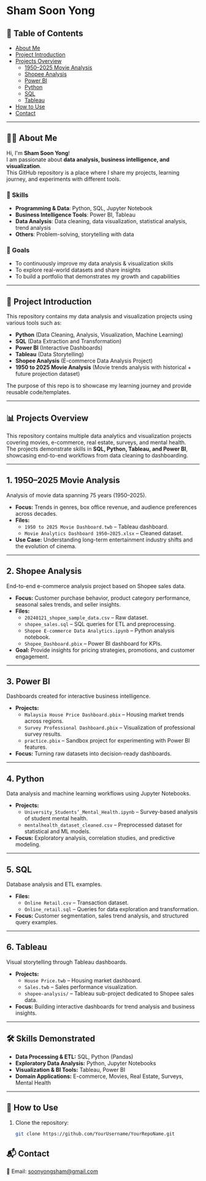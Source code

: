 # Sham Soon Yong

## 📑 Table of Contents
- [About Me](#-about-me)
- [Project Introduction](#-project-introduction)
- [Projects Overview](#-projects-overview)
  - [1950–2025 Movie Analysis](#1-19502025-movie-analysis)
  - [Shopee Analysis](#2-shopee-analysis)
  - [Power BI](#3-power-bi)
  - [Python](#4-python)
  - [SQL](#5-sql)
  - [Tableau](#6-tableau)
- [How to Use](#-how-to-use)
- [Contact](#-contact)

---

## 👨‍💻 About Me
Hi, I'm **Sham Soon Yong**!  
I am passionate about **data analysis, business intelligence, and visualization**.  
This GitHub repository is a place where I share my projects, learning journey, and experiments with different tools.

### 🔧 Skills
- **Programming & Data**: Python, SQL, Jupyter Notebook  
- **Business Intelligence Tools**: Power BI, Tableau  
- **Data Analysis**: Data cleaning, data visualization, statistical analysis, trend analysis  
- **Others**: Problem-solving, storytelling with data

### 🎯 Goals
- To continuously improve my data analysis & visualization skills  
- To explore real-world datasets and share insights  
- To build a portfolio that demonstrates my growth and capabilities  

---

## 📌 Project Introduction
This repository contains my data analysis and visualization projects using various tools such as:
- **Python** (Data Cleaning, Analysis, Visualization, Machine Learning)
- **SQL** (Data Extraction and Transformation)
- **Power BI** (Interactive Dashboards)
- **Tableau** (Data Storytelling)
- **Shopee Analysis** (E-commerce Data Analysis Project)
- **1950 to 2025 Movie Analysis** (Movie trends analysis with historical + future projection dataset)

The purpose of this repo is to showcase my learning journey and provide reusable code/templates.

---

## 📊 Projects Overview

This repository contains multiple data analytics and visualization projects covering movies, e-commerce, real estate, surveys, and mental health.  
The projects demonstrate skills in **SQL, Python, Tableau, and Power BI**, showcasing end-to-end workflows from data cleaning to dashboarding.  

---

## 1. 1950–2025 Movie Analysis
Analysis of movie data spanning 75 years (1950–2025).  

- **Focus:** Trends in genres, box office revenue, and audience preferences across decades.  
- **Files:**  
  - `1950 to 2025 Movie Dashboard.twb` – Tableau dashboard.  
  - `Movie Analytics Dashboard 1950–2025.xlsx` – Cleaned dataset.  
- **Use Case:** Understanding long-term entertainment industry shifts and the evolution of cinema.  

---

## 2. Shopee Analysis
End-to-end e-commerce analysis project based on Shopee sales data.  

- **Focus:** Customer purchase behavior, product category performance, seasonal sales trends, and seller insights.  
- **Files:**  
  - `20240121_shopee_sample_data.csv` – Raw dataset.  
  - `shopee_sales.sql` – SQL queries for ETL and preprocessing.  
  - `Shopee E-commerce Data Analytics.ipynb` – Python analysis notebook.  
  - `Shopee_Dashboard.pbix` – Power BI dashboard for KPIs.  
- **Goal:** Provide insights for pricing strategies, promotions, and customer engagement.  

---

## 3. Power BI
Dashboards created for interactive business intelligence.  

- **Projects:**  
  - `Malaysia House Price Dashboard.pbix` – Housing market trends across regions.  
  - `Survey Professional Dashboard.pbix` – Visualization of professional survey results.  
  - `practice.pbix` – Sandbox project for experimenting with Power BI features.  
- **Focus:** Turning raw datasets into decision-ready dashboards.  

---

## 4. Python
Data analysis and machine learning workflows using Jupyter Notebooks.  

- **Projects:**  
  - `University_Students’_Mental_Health.ipynb` – Survey-based analysis of student mental health.  
  - `mentalhealth_dataset_cleaned.csv` – Preprocessed dataset for statistical and ML models.  
- **Focus:** Exploratory analysis, correlation studies, and predictive modeling.  

---

## 5. SQL
Database analysis and ETL examples.  

- **Files:**  
  - `Online Retail.csv` – Transaction dataset.  
  - `Online_retail.sql` – Queries for data exploration and transformation.  
- **Focus:** Customer segmentation, sales trend analysis, and structured query examples.  

---

## 6. Tableau
Visual storytelling through Tableau dashboards.  

- **Projects:**  
  - `House Price.twb` – Housing market dashboard.  
  - `Sales.twb` – Sales performance visualization.  
  - `shopee-analysis/` – Tableau sub-project dedicated to Shopee sales data.  
- **Focus:** Building interactive dashboards for trend analysis and business insights.  

---

## 🛠️ Skills Demonstrated
- **Data Processing & ETL:** SQL, Python (Pandas)  
- **Exploratory Data Analysis:** Python, Jupyter Notebooks  
- **Visualization & BI Tools:** Tableau, Power BI  
- **Domain Applications:** E-commerce, Movies, Real Estate, Surveys, Mental Health  

---


## 🚀 How to Use
1. Clone the repository:
   ```bash
   git clone https://github.com/YourUsername/YourRepoName.git

## 📬 Contact
📧 Email: soonyongsham@gmail.com
